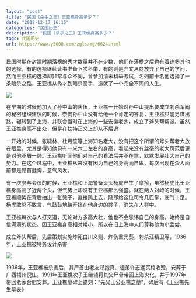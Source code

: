 ```yaml
---
layout: "post"
title: "民国《杀手之王》王亚樵身高多少？"
date: "2018-12-17 16:15"
categories: "民国历史"
description: "民国《杀手之王》王亚樵身高多少？"
tags: 民国历史
url: https://www.y5000.com/zgls/mg/6624.html
---
```






民国时期在封建时期落榜的秀才数量并不在少数，他们在落榜之后也有着许多其他的选择，有的选择继续读书准备下次科举，有的则是弃文从商放弃了自己的学问，然而王亚樵的选择却非常与众不同，曾参加清末科举考试，名列前十名他选择了一条暗杀之路，王亚樵从秀才到暗杀高手，造就了一个完全不同的人生。

![](https://img.y5000.com/uploads/allimg/161207/09423B258-0.jpg)

在早期的时候他加入了孙中山的队伍，王亚樵一开始对孙中山提出要成立刺杀军阀的秘密组织建议的时候，奈何孙中山没有给他一个肯定的答复，王亚樵只能另谋出路，辗转到了上海，并联合当时在上海的一些安徽老乡，成立了斧头帮帮派。虽然王亚樵身高不出众，但是在扶持正义上却从不后退

一开始的时候，张啸林、杜月笙等上海知名老大，没有把这个所谓的斧头帮老大放在眼里，尤其是得知他只有一米六二左右的身高，看起来没有丝毫的老大风范后更是对他不屑一顾。王亚樵听闻他们对自己的看法后并不在意，默默发展壮大自己的势力。在这个过程中，王亚樵从来没有因为自己的身高而自卑，每次出现在众人面前都是昂首挺胸，意气风发。

有一次参与会议的时候，王亚樵和上海警备头头杨虎产生了摩擦，虽然杨虎比王亚樵身高高了近两个头，但气势上却没有王亚樵那么强盛。就在两人对峙的时候，王亚樵顺势在背后抽出一张凳子，直接跳上去，随即给这位司令几巴掌，底气十足。杨虎敢怒不敢言，气鼓鼓地踹开挡在他身边的凳子，消失在人群中。

王亚樵每次与人打交道，无论对方多高大壮，他也不会忌讳自己的身高，始终是自信满满的状态。因王亚樵身高相对矮小，所以在旧上海中人们尊称他为小孟尝。

成立斧头帮后，先后策划实施炸死白川义则、炸伤重光葵，刺杀汪精卫等，1936年，王亚樵被特务设计杀害

![](https://img.y5000.com/uploads/allimg/161207/0942362G0-1.jpg)

1936年，王亚樵被杀害后，其尸首由老友郑抱真、徒弟许志远买棺收殓，安葬于广西梧州倪庄。1991年王亚樵次子王继辅将其父尸骨带回上海火化，并于1997年带回老家合肥安葬。王亚樵墓碑上镌刻：“先父王公亚樵之墓”，碑后有《王亚樵先生墓表》
